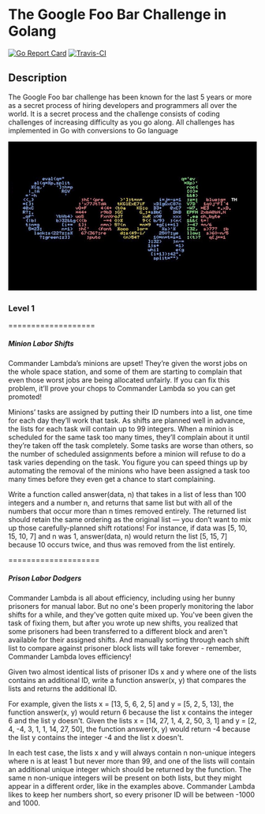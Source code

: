 # The Google Foo Bar Challenge in Golang 

[![Go Report Card](https://goreportcard.com/badge/github.com/P-A-R-U-S/Golang-CQRS)](https://goreportcard.com/report/github.com/P-A-R-U-S/Golang-CQRS) [![Travis-CI](https://travis-ci.org/P-A-R-U-S/Golang-CQRS.svg?branch=master)](https://travis-ci.org/P-A-R-U-S/Golang-CQRS)

## Description

The Google Foo bar challenge has been known for the last 5 years or more as a secret process of hiring developers and programmers all over the world.
It is a secret process and the challenge consists of coding challenges of increasing difficulty as you go along. All challenges has implemented in Go with conversions to Go language 

![](screenshot.png)

### Level 1

===================
##### Minion Labor Shifts

Commander Lambda’s minions are upset! They’re given the worst jobs on the whole space station, and some of them are starting to complain that even those worst jobs are being allocated unfairly. If you can fix this problem, it’ll prove your chops to Commander Lambda so you can get promoted!

Minions’ tasks are assigned by putting their ID numbers into a list, one time for each day they’ll work that task. As shifts are planned well in advance, the lists for each task will contain up to 99 integers. When a minion is scheduled for the same task too many times, they’ll complain about it until they’re taken off the task completely. Some tasks are worse than others, so the number of scheduled assignments before a minion will refuse to do a task varies depending on the task. You figure you can speed things up by automating the removal of the minions who have been assigned a task too many times before they even get a chance to start complaining.

Write a function called answer(data, n) that takes in a list of less than 100 integers and a number n, and returns that same list but with all of the numbers that occur more than n times removed entirely. The returned list should retain the same ordering as the original list — you don’t want to mix up those carefully-planned shift rotations! For instance, if data was [5, 10, 15, 10, 7] and n was 1, answer(data, n) would return the list [5, 15, 7] because 10 occurs twice, and thus was removed from the list entirely.

====================

##### Prison Labor Dodgers

Commander Lambda is all about efficiency, including using her bunny prisoners for manual labor. But no one's been properly monitoring the labor shifts for a while, and they've gotten quite mixed up. You've been given the task of fixing them, but after you wrote up new shifts, you realized that some prisoners had been transferred to a different block and aren't available for their assigned shifts. And manually sorting through each shift list to compare against prisoner block lists will take forever - remember, Commander Lambda loves efficiency!

Given two almost identical lists of prisoner IDs x and y where one of the lists contains an additional ID, write a function answer(x, y) that compares the lists and returns the additional ID.

For example, given the lists x = [13, 5, 6, 2, 5] and y = [5, 2, 5, 13], the function answer(x, y) would return 6 because the list x contains the integer 6 and the list y doesn't. Given the lists x = [14, 27, 1, 4, 2, 50, 3, 1] and y = [2, 4, -4, 3, 1, 1, 14, 27, 50], the function answer(x, y) would return -4 because the list y contains the integer -4 and the list x doesn't.

In each test case, the lists x and y will always contain n non-unique integers where n is at least 1 but never more than 99, and one of the lists will contain an additional unique integer which should be returned by the function.  The same n non-unique integers will be present on both lists, but they might appear in a different order, like in the examples above. Commander Lambda likes to keep her numbers short, so every prisoner ID will be between -1000 and 1000.
